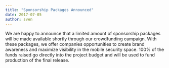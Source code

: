 ```yaml
---
title: "Sponsorship Packages Announced"
date: 2017-07-05
author: sven
---
```


We are happy to announce that a limited amount of sponsorship packages will be made available shortly through our crowdfunding campaign. With these packages, we offer companies opportunities to create brand awareness and maximize visibility in the mobile security space. 100% of the funds raised go directly into the project budget and will be used to fund production of the final release.

<!-- more -->
